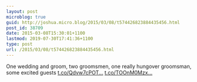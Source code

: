 ```yaml
---
layout: post
microblog: true
guid: http://joshua.micro.blog/2015/03/08/t574426823884435456.html
post_id: 38709
date: 2015-03-08T15:30:01+1100
lastmod: 2019-07-30T17:41:36+1100
type: post
url: /2015/03/08/t574426823884435456.html
---
```

One wedding and groom, two groomsmen, one really hungover groomsman, some excited guests [t.co/Qdvw7cPOT...](http://t.co/Qdvw7cPOTE) [t.co/TOOnM0Mzx...](http://t.co/TOOnM0Mzxl)
